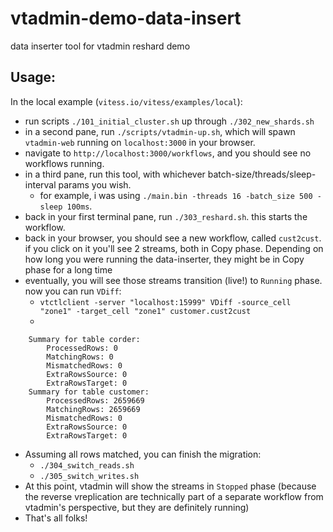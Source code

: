 # vtadmin-demo-data-insert

data inserter tool for vtadmin reshard demo

## Usage:

In the local example (`vitess.io/vitess/examples/local`):
* run scripts `./101_initial_cluster.sh` up through `./302_new_shards.sh`
* in a second pane, run `./scripts/vtadmin-up.sh`, which will spawn `vtadmin-web` running on `localhost:3000` in your browser.
* navigate to `http://localhost:3000/workflows`, and you should see no workflows running.
* in a third pane, run this tool, with whichever batch-size/threads/sleep-interval params you wish.
    * for example, i was using `./main.bin -threads 16 -batch_size 500 -sleep 100ms`.
* back in your first terminal pane, run `./303_reshard.sh`. this starts the workflow.
* back in your browser, you should see a new workflow, called `cust2cust`. if you click on it you'll see 2 streams, both in Copy phase. Depending on how long you were running the data-inserter, they might be in Copy phase for a long time
* eventually, you will see those streams transition (live!) to `Running` phase. now you can run `VDiff`:
    * `vtctlclient -server "localhost:15999" VDiff -source_cell "zone1" -target_cell "zone1" customer.cust2cust`
    *
```
    Summary for table corder:
        ProcessedRows: 0
        MatchingRows: 0
        MismatchedRows: 0
        ExtraRowsSource: 0
        ExtraRowsTarget: 0
    Summary for table customer:
        ProcessedRows: 2659669
        MatchingRows: 2659669
        MismatchedRows: 0
        ExtraRowsSource: 0
        ExtraRowsTarget: 0
 ```

* Assuming all rows matched, you can finish the migration:
    * `./304_switch_reads.sh`
    * `./305_switch_writes.sh`
* At this point, vtadmin will show the streams in `Stopped` phase (because the reverse vreplication are technically part of a separate workflow from vtadmin's perspective, but they are definitely running)
* That's all folks!
